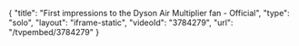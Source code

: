 {
    "title": "First impressions to the Dyson Air Multiplier fan - Official",
    "type": "solo",
    "layout": "iframe-static",
    "videoId": "3784279",
    "url": "\/tvpembed\/3784279"
}